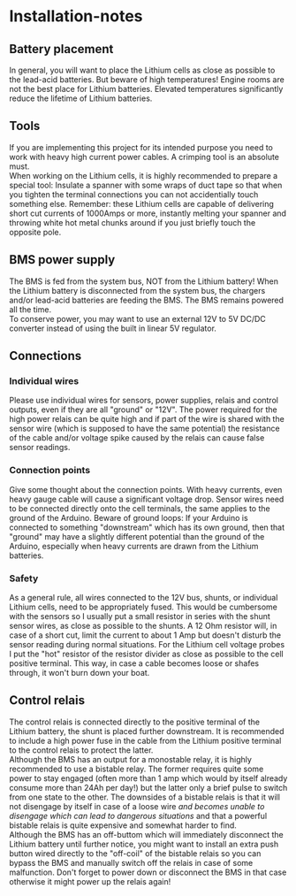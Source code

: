 # Installation-notes

## Battery placement
In general, you will want to place the Lithium cells as close as possible to the lead-acid batteries. But beware of high temperatures! Engine rooms are not the best place for Lithium batteries. Elevated temperatures significantly reduce the lifetime of Lithium batteries.

## Tools
If you are implementing this project for its intended purpose you need to work with heavy high current power cables. A crimping tool is an absolute must.<br>
When working on the Lithium cells, it is highly recommended to prepare a special tool: Insulate a spanner with some wraps of duct tape so that when you tighten the terminal connections you can not accidentially touch something else. Remember: these Lithium cells are capable of delivering short cut currents of 1000Amps or more, instantly melting your spanner and throwing white hot metal chunks around if you just briefly touch the opposite pole.

## BMS power supply
The BMS is fed from the system bus, NOT from the Lithium battery! When the Lithium battery is disconnected from the system bus, the chargers and/or lead-acid batteries are feeding the BMS. The BMS remains powered all the time.<br>
To conserve power, you may want to use an external 12V to 5V DC/DC converter instead of using the built in linear 5V regulator.

## Connections

### Individual wires
Please use individual wires for sensors, power supplies, relais and control outputs, even if they are all "ground" or "12V". The power required for the high power relais can be quite high and if part of the wire is shared with the sensor wire (which is supposed to have the same potential) the resistance of the cable and/or voltage spike caused by the relais can cause false sensor readings.

### Connection points
Give some thought about the connection points. With heavy currents, even heavy gauge cable will cause a significant voltage drop. Sensor wires need to be connected directly onto the cell terminals, the same applies to the ground of the Arduino. Beware of ground loops: If your Arduino is connected to something "downstream" which has its own ground, then that "ground" may have a slightly different potential than the ground of the Arduino, especially when heavy currents are drawn from the Lithium batteries.

### Safety
As a general rule, all wires connected to the 12V bus, shunts, or individual Lithium cells, need to be appropriately fused. This would be cumbersome with the sensors so I usually put a small resistor in series with the shunt sensor wires, as close as possible to the shunts. A 12 Ohm resistor will, in case of a short cut, limit the current to about 1 Amp but doesn't disturb the sensor reading during normal situations. For the Lithium cell voltage probes I put the "hot" resistor of the resistor divider as close as possible to the cell positive terminal. This way, in case a cable becomes loose or shafes through, it won't burn down your boat.

## Control relais
The control relais is connected directly to the positive terminal of the Lithium battery, the shunt is placed further downstream. It is recommended to include a high power fuse in the cable from the Lithium positive terminal to the control relais to protect the latter.<br>
Although the BMS has an output for a monostable relay, it is highly recommended to use a bistable relay. The former requires quite some power to stay engaged (often more than 1 amp which would by itself already consume more than 24Ah per day!) but the latter only a brief pulse to switch from one state to the other. The downsides of a bistable relais is that it will not disengage by itself in case of a loose wire *and becomes unable to disengage which can lead to dangerous situations* and that a powerful bistable relais is quite expensive and somewhat harder to find.<br>
Although the BMS has an off-buttom which will immediately disconnect the Lithium battery until further notice, you might want to install an extra push button wired directly to the "off-coil" of the bistable relais so you can bypass the BMS and manually switch off the relais in case of some malfunction. Don't forget to power down or disconnect the BMS in that case otherwise it might power up the relais again!
